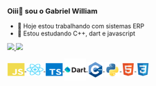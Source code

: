 ### Oiii👋 sou o Gabriel William
- 🔭 Hoje estou trabalhando com sistemas ERP
- 🌱 Estou estudando C++, dart e javascript

<div>
<a href="https://github.com/gabrieldepaulo20">
<img heigh="180em" src= "https://github-readme-stats.vercel.app/api?username=gabrieldepaulo20&show_icons=true&theme=dracula&include_all_commits=true&count_private=true"/>
<img heigh="180em"  src="https://github-readme-stats.vercel.app/api/top-langs/?username=gabrieldepaulo20&layout=compact&langs_count=16&theme=dracula"/>
</div>
<div style="display: inline_block"><br>
<img align ="center" alt="gabriel-JS"         height="30" width="40"   src="https://raw.githubusercontent.com/devicons/devicon/master/icons/javascript/javascript-plain.svg">
<img align ="center" alt="gabriel-React"      height="30" width="40"   src="https://raw.githubusercontent.com/devicons/devicon/master/icons/react/react-original.svg">
<img align ="center" alt="gabriel-typescript" height="30" width="40"   src="https://raw.githubusercontent.com/devicons/devicon/master/icons/typescript/typescript-plain.svg">
<img align ="center" alt ="gabriel-dart"      height="50" widght="60"  src="https://raw.githubusercontent.com/devicons/devicon/55609aa5bd817ff167afce0d965585c92040787a/icons/dart/dart-original-wordmark.svg">
<img align ="center" alt ="gabriel-cplusplus" height="35" widght="45"  src=https://raw.githubusercontent.com/devicons/devicon/55609aa5bd817ff167afce0d965585c92040787a/icons/cplusplus/cplusplus-original.svg>
<img align ="center" alt ="gabriel-python"    height="35" widght="45"  src=https://raw.githubusercontent.com/devicons/devicon/55609aa5bd817ff167afce0d965585c92040787a/icons/python/python-original.svg>
<img align ="center" alt ="gabriel-html5"     height="30" widght="40"  src=https://raw.githubusercontent.com/devicons/devicon/55609aa5bd817ff167afce0d965585c92040787a/icons/html5/html5-original.svg>
<img align ="center" alt ="gabriel-css3"      height="30" widght="40"  src=https://raw.githubusercontent.com/devicons/devicon/55609aa5bd817ff167afce0d965585c92040787a/icons/css3/css3-original.svg>
